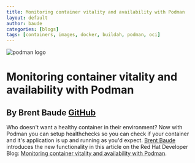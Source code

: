 ```yaml
---
title: Monitoring container vitality and availability with Podman
layout: default
author: baude
categories: [blogs]
tags: [containers, images, docker, buildah, podman, oci]
---
```


![podman logo](../static/vectors/raw/podman.svg)

# Monitoring container vitality and availability with Podman

## By Brent Baude [GitHub](https://github.com/baude)

Who doesn't want a healthy container in their environment? Now with Podman you can setup healthchecks so you can check if your container and it's application is up and running as you'd expect. [Brent Baude](https://developers.redhat.com/blog/author/bbaude/) introduces the new functionality in this article on the Red Hat Developer Blog: [Monitoring container vitality and availability with Podman](https://developers.redhat.com/blog/2019/04/18/monitoring-container-vitality-and-availability-with-podman).
